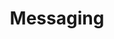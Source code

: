 ---
title: Messaging  
summary: Outline the various approach to sending-receiving, defining messages and common messaging patterns.
---